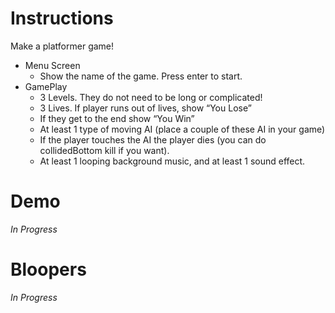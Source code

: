# Instructions
Make a platformer game!

- Menu Screen
  - Show the name of the game. Press enter to start.
- GamePlay
  - 3 Levels. They do not need to be long or complicated!
  - 3 Lives. If player runs out of lives, show “You Lose”
  - If they get to the end show “You Win”
  - At least 1 type of moving AI  (place a couple of these AI in your game)
  - If the player touches the AI the player dies (you can do collidedBottom kill if you want). 
  - At least 1 looping background music, and at least 1 sound effect.

# Demo
*In Progress*

# Bloopers
*In Progress*
